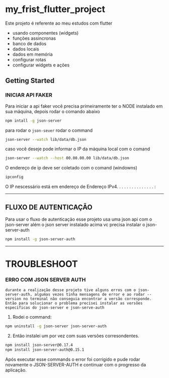 # my_frist_flutter_project

Este projeto é referente ao meu estudos com flutter

- usando componentes (widgets)
- funções assincronas
- banco de dados
- dados locais
- dados em memória
- configurar rotas
- configurar widgets e ações

## Getting Started

### INICIAR API FAKER

Para iniciar a api faker você precisa primeiramente ter o NODE instalado em sua máquina, 
depois rodar o comando abaixo

```bash
npm intall -g json-server
```

para rodar o `json-sever` rodar o command 

```bash
json-server --watch lib/data/db.json
```

caso você deseje pode informar o IP da máquina local com o comand

```bash
json-server --watch --host 00.00.00.00 lib/data/db.json
```

O endereço de ip deve ser coletado com o comand (windowns)

```bash
ipconfig
```

O IP nescessário está em endereço de  Endereço IPv4. . . . . . . .  . . . . . . . :

___
## FLUXO DE AUTENTICAÇÃO

Para usar o fluxo de autenticação esse projeto usa uma json api com o json-server além o json server instalado acima vc precisa instalar o json-server-auth
````bash
npm install -g json-server-auth
````

___
# TROUBLESHOOT

### ERRO COM JSON SERVER AUTH
    durante a realização desse projeto tive alguns erros com o json-server-auth, algumas vezes tinha mensagens de error e ao rodar --version no terminal não conseguia encontrar a versão corresponde. Então para solucionar o problema precisei instalar as versões especificas do json-server e json-serve-auth

1. Rodei o command: 
````bash
npm uninstall -g json-server json-server-auth
````
2. Então instalei um por vez com suas versões corresondentes.
````bash
npm install json-server@0.17.4
npm install json-server-auth@0.15.1
````
Após executar esse commands o error foi corrigido e pude rodar novamente o JSON-SERVER-AUTH e continuar com o progresso da aplicação.
